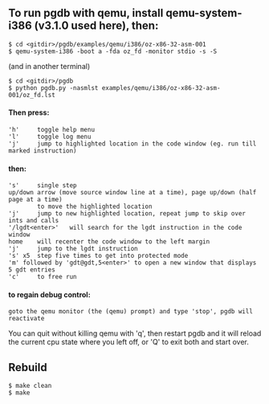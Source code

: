 
## To run pgdb with qemu, install qemu-system-i386 (v3.1.0 used here), then:
```
$ cd <gitdir>/pgdb/examples/qemu/i386/oz-x86-32-asm-001
$ qemu-system-i386 -boot a -fda oz_fd -monitor stdio -s -S
```
(and in another terminal)
```
$ cd <gitdir>/pgdb
$ python pgdb.py -nasmlst examples/qemu/i386/oz-x86-32-asm-001/oz_fd.lst 
```

#### Then press:
    'h'     toggle help menu
    'l'     toggle log menu
    'j'     jump to highlighted location in the code window (eg. run till marked instruction)
#### then:
    's'     single step
    up/down arrow (move source window line at a time), page up/down (half page at a time)
            to move the highlighted location
    'j'     jump to new highlighted location, repeat jump to skip over ints and calls
    '/lgdt<enter>'   will search for the lgdt instruction in the code window
    home    will recenter the code window to the left margin
    'j'     jump to the lgdt instruction
    's' x5  step five times to get into protected mode
    'm' followed by 'gdt@gdt,5<enter>' to open a new window that displays 5 gdt entries
    'c'     to free run
#### to regain debug control:
    goto the qemu monitor (the (qemu) prompt) and type 'stop', pgdb will reactivate

You can quit without killing qemu with 'q', then restart pgdb and
it will reload the current cpu state where you left off,
or 'Q' to exit both and start over.


## Rebuild
```
$ make clean
$ make
```
